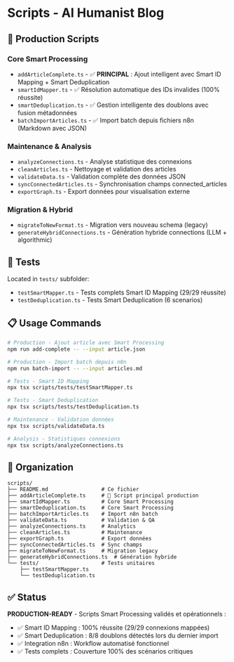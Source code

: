 # Scripts - AI Humanist Blog

## 🚀 Production Scripts

### Core Smart Processing
- `addArticleComplete.ts` - ✅ **PRINCIPAL** : Ajout intelligent avec Smart ID Mapping + Smart Deduplication
- `smartIdMapper.ts` - ✅ Résolution automatique des IDs invalides (100% réussite)
- `smartDeduplication.ts` - ✅ Gestion intelligente des doublons avec fusion métadonnées
- `batchImportArticles.ts` - ✅ Import batch depuis fichiers n8n (Markdown avec JSON)

### Maintenance & Analysis
- `analyzeConnections.ts` - Analyse statistique des connexions
- `cleanArticles.ts` - Nettoyage et validation des articles
- `validateData.ts` - Validation complète des données JSON
- `syncConnectedArticles.ts` - Synchronisation champs connected_articles
- `exportGraph.ts` - Export données pour visualisation externe

### Migration & Hybrid
- `migrateToNewFormat.ts` - Migration vers nouveau schema (legacy)
- `generateHybridConnections.ts` - Génération hybride connections (LLM + algorithmic)

## 🧪 Tests

Located in `tests/` subfolder:
- `testSmartMapper.ts` - Tests complets Smart ID Mapping (29/29 réussite)
- `testDeduplication.ts` - Tests Smart Deduplication (6 scenarios)

## 📋 Usage Commands

```bash
# Production - Ajout article avec Smart Processing
npm run add-complete -- --input article.json

# Production - Import batch depuis n8n
npm run batch-import -- --input articles.md

# Tests - Smart ID Mapping
npx tsx scripts/tests/testSmartMapper.ts

# Tests - Smart Deduplication  
npx tsx scripts/tests/testDeduplication.ts

# Maintenance - Validation données
npx tsx scripts/validateData.ts

# Analysis - Statistiques connexions
npx tsx scripts/analyzeConnections.ts
```

## 📁 Organization

```
scripts/
├── README.md                 # Ce fichier
├── addArticleComplete.ts     # 🎯 Script principal production
├── smartIdMapper.ts          # Core Smart Processing
├── smartDeduplication.ts     # Core Smart Processing  
├── batchImportArticles.ts    # Import n8n batch
├── validateData.ts           # Validation & QA
├── analyzeConnections.ts     # Analytics
├── cleanArticles.ts          # Maintenance
├── exportGraph.ts            # Export données
├── syncConnectedArticles.ts  # Sync champs
├── migrateToNewFormat.ts     # Migration legacy
├── generateHybridConnections.ts  # Génération hybride
└── tests/                    # Tests unitaires
    ├── testSmartMapper.ts
    └── testDeduplication.ts
```

## ✅ Status

**PRODUCTION-READY** - Scripts Smart Processing validés et opérationnels :
- ✅ Smart ID Mapping : 100% réussite (29/29 connexions mappées)
- ✅ Smart Deduplication : 8/8 doublons détectés lors du dernier import
- ✅ Integration n8n : Workflow automatisé fonctionnel
- ✅ Tests complets : Couverture 100% des scénarios critiques